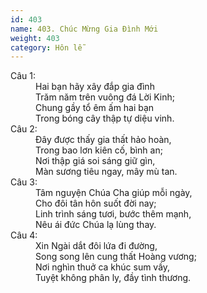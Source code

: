 ```yaml
---
id: 403
name: 403. Chúc Mừng Gia Đình Mới
weight: 403
category: Hôn lễ
---
```

<dl><dt>Câu 1:</dt><dd data-verse="1">Hai bạn hãy xây đắp gia đình <br/>Trăm năm trên vuông đá Lời Kinh; <br/>Chung gầy tổ êm ấm hai bạn <br/>Trong bóng cây thập tự diệu vinh. </dd><dt>Câu 2:</dt><dd data-verse="2">Đây được thấy gia thất hảo hoàn, <br/>Trong bao lơn kiên cố, bình an; <br/>Nơi thập giá soi sáng giữ gìn, <br/>Màn sương tiêu ngay, mây mù tan. </dd><dt>Câu 3:</dt><dd data-verse="3">Tâm nguyện Chúa Cha giúp mỗi ngày, <br/>Cho đôi tân hôn suốt đời nay; <br/>Linh trình sáng tươi, bước thêm mạnh, <br/>Nêu ái đức Chúa lạ lùng thay. </dd><dt>Câu 4:</dt><dd data-verse="4">Xin Ngài dắt đôi lứa đi đường, <br/>Song song lên cung thất Hoàng vương; <br/>Nơi nghìn thuở ca khúc sum vầy, <br/>Tuyệt không phân ly, đầy tình thương. </dd></dl>
